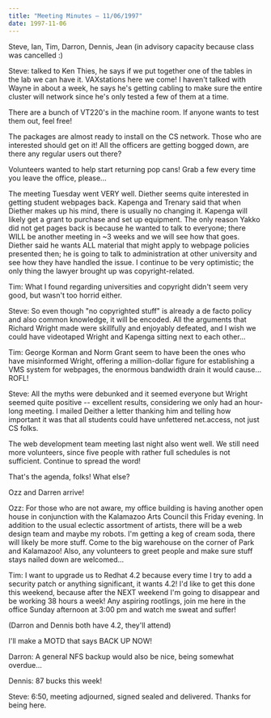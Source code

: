 ```yaml
---
title: "Meeting Minutes – 11/06/1997"
date: 1997-11-06
---
```

 Steve, Ian, Tim, Darron, Dennis, Jean (in advisory capacity because class was cancelled :) </p><p>
Steve: talked to Ken Thies, he says if we put together one of the tables in the lab we can have it. VAXstations here we come! I haven't talked with Wayne in about a week, he says he's getting cabling to make sure the entire cluster will network since he's only tested a few of them at a time. </p><p>
There are a bunch of VT220's in the machine room. If anyone wants to test them out, feel free! </p><p>
The packages are almost ready to install on the CS network. Those who are interested should get on it! All the officers are getting bogged down, are there any regular users out there? </p><p>
Volunteers wanted to help start returning pop cans! Grab a few every time you leave the office, please... </p><p>
The meeting Tuesday went VERY well. Diether seems quite interested in getting student webpages back. Kapenga and Trenary said that when Diether makes up his mind, there is usually no changing it. Kapenga will likely get a grant to purchase and set up equipment. The only reason Yakko did not get pages back is because he wanted to talk to everyone; there WILL be another meeting in ~3 weeks and we will see how that goes. Diether said he wants ALL material that might apply to webpage policies presented then; he is going to talk to administration at other university and see how they have handled the issue. I continue to be very optimistic; the only thing the lawyer brought up was copyright-related. </p><p>
Tim: What I found regarding universities and copyright didn't seem very good, but wasn't too horrid either. </p><p>
Steve: So even though "no copyrighted stuff" is already a de facto policy and also common knowledge, it will be encoded. All the arguments that Richard Wright made were skillfully and enjoyably defeated, and I wish we could have videotaped Wright and Kapenga sitting next to each other...  </p><p>
Tim: George Korman and Norm Grant seem to have been the ones who have misinformed Wright, offering a million-dollar figure for establishing a VMS system for webpages, the enormous bandwidth drain it would cause... ROFL! </p><p>
Steve: All the myths were debunked and it seemed everyone but Wright seemed quite positive -- excellent results, considering we only had an hour-long meeting. I mailed Deither a letter thanking him and telling how important it was that all students could have unfettered net.access, not just CS folks. </p><p>
The web development team meeting last night also went well. We still need more volunteers, since five people with rather full schedules is not sufficient. Continue to spread the word! </p><p>
That's the agenda, folks! What else? </p><p>
Ozz and Darren arrive! </p><p>
Ozz: For those who are not aware, my office building is having another open house in conjunction with the Kalamazoo Arts Council this Friday evening. In addition to the usual eclectic assortment of artists, there will be a web design team and maybe my robots. I'm getting a keg of cream soda, there will likely be more stuff. Come to the big warehouse on the corner of Park and Kalamazoo! Also, any volunteers to greet people and make sure stuff stays nailed down are welcomed... </p><p>
</p><p>
Tim: I want to upgrade us to Redhat 4.2 because every time I try to add a security patch or anything significant, it wants 4.2! I'd like to get this done this weekend, because after the NEXT weekend I'm going to disappear and be working 38 hours a week! Any aspiring rootlings, join me here in the office Sunday afternoon at 3:00 pm and watch me sweat and suffer! </p><p>
(Darron and Dennis both have 4.2, they'll attend) </p><p>
I'll make a MOTD that says BACK UP NOW! </p><p>
Darron: A general NFS backup would also be nice, being somewhat overdue... </p><p>
Dennis: 87 bucks this week! </p><p>
Steve: 6:50, meeting adjourned, signed sealed and delivered. Thanks for being here. </p><p>
</p><p>
</p><p>
</p><p>
</p><p>
</p>
